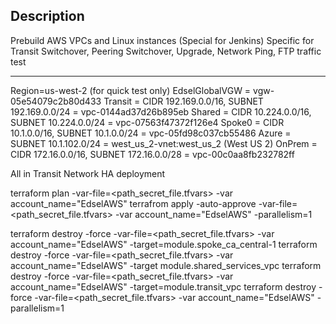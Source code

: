 Description
-----------
Prebuild AWS VPCs and Linux instances (Special for Jenkins)
Specific for Transit Switchover, Peering Switchover, Upgrade, Network Ping, FTP traffic test

-------------------------------------
Region=us-west-2 (for quick test only)
EdselGlobalVGW = vgw-05e54079c2b80d433
Transit = CIDR 192.169.0.0/16, SUBNET 192.169.0.0/24 = vpc-0144ad37d26b895eb
Shared  = CIDR 10.224.0.0/16, SUBNET 10.224.0.0/24 = vpc-07563f47372f126e4
Spoke0  = CIDR 10.1.0.0/16, SUBNET 10.1.0.0/24 = vpc-05fd98c037cb55486
Azure   = SUBNET 10.1.102.0/24 = west_us_2-vnet:west_us_2   (West US 2)
OnPrem  = CIDR 172.16.0.0/16, SUBNET 172.16.0.0/28 = vpc-00c0aa8fb232782ff

All in Transit Network HA deployment

terraform plan -var-file=<path_secret_file.tfvars> -var account_name="EdselAWS"
terrafrom apply -auto-approve -var-file=<path_secret_file.tfvars>  -var account_name="EdselAWS" -parallelism=1

terraform destroy -force -var-file=<path_secret_file.tfvars> -var account_name="EdselAWS" -target=module.spoke_ca_central-1
terraform destroy -force -var-file=<path_secret_file.tfvars> -var account_name="EdselAWS" -target module.shared_services_vpc
terraform destroy -force -var-file=<path_secret_file.tfvars> -var account_name="EdselAWS" -target=module.transit_vpc
terraform destroy -force -var-file=<path_secret_file.tfvars> -var account_name="EdselAWS" -parallelism=1



